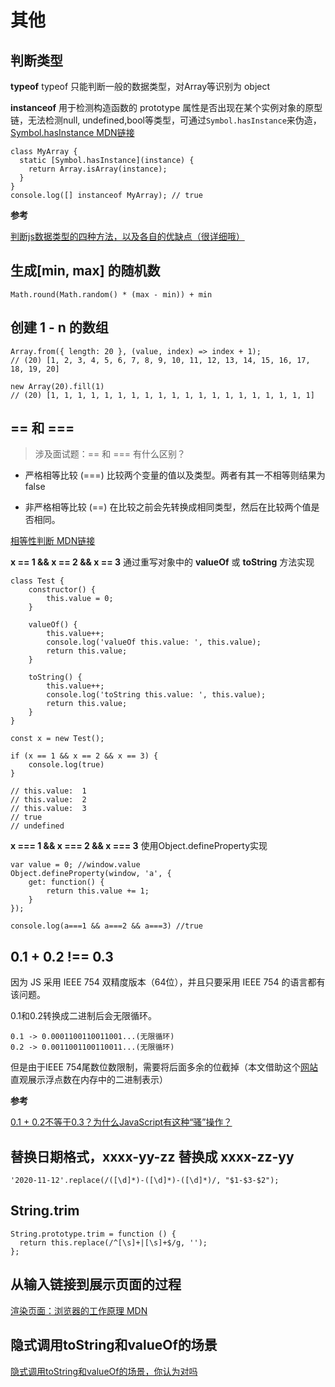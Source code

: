 # 其他
## 判断类型
**typeof**
typeof 只能判断一般的数据类型，对Array等识别为 object

**instanceof**
用于检测构造函数的 prototype 属性是否出现在某个实例对象的原型链，无法检测null, undefined,bool等类型，可通过```Symbol.hasInstance```来伪造，[Symbol.hasInstance MDN链接](https://developer.mozilla.org/zh-CN/docs/Web/JavaScript/Reference/Global_Objects/Symbol/hasInstance)
```
class MyArray {  
  static [Symbol.hasInstance](instance) {
    return Array.isArray(instance);
  }
}
console.log([] instanceof MyArray); // true
```

**参考**

[判断js数据类型的四种方法，以及各自的优缺点（很详细哦）](https://blog.csdn.net/lhjuejiang/article/details/79623973)

## 生成[min, max] 的随机数
```
Math.round(Math.random() * (max - min)) + min
```

## 创建 1 - n 的数组
```
Array.from({ length: 20 }, (value, index) => index + 1);
// (20) [1, 2, 3, 4, 5, 6, 7, 8, 9, 10, 11, 12, 13, 14, 15, 16, 17, 18, 19, 20]

new Array(20).fill(1)
// (20) [1, 1, 1, 1, 1, 1, 1, 1, 1, 1, 1, 1, 1, 1, 1, 1, 1, 1, 1, 1]
```
## == 和 ===
> 涉及面试题：== 和 === 有什么区别？

- 严格相等比较 (===)
    比较两个变量的值以及类型。两者有其一不相等则结果为false

- 非严格相等比较 (==)
    在比较之前会先转换成相同类型，然后在比较两个值是否相同。

[相等性判断 MDN链接](https://developer.mozilla.org/zh-CN/docs/Web/JavaScript/Equality_comparisons_and_sameness)

**x == 1 && x == 2 && x == 3**
通过重写对象中的 **valueOf** 或 **toString** 方法实现

```
class Test {
    constructor() {
        this.value = 0;
    }

    valueOf() {
        this.value++;
        console.log('valueOf this.value: ', this.value);
        return this.value;
    }

    toString() {
        this.value++;
        console.log('toString this.value: ', this.value);
        return this.value;
    }
}

const x = new Test();

if (x == 1 && x == 2 && x == 3) {
    console.log(true)
}

// this.value:  1
// this.value:  2
// this.value:  3
// true
// undefined
```
**x === 1 && x === 2 && x === 3**
使用Object.defineProperty实现

```
var value = 0; //window.value
Object.defineProperty(window, 'a', {
    get: function() {
        return this.value += 1;
    }
});

console.log(a===1 && a===2 && a===3) //true
```


## 0.1 + 0.2 !== 0.3
因为 JS 采用 IEEE 754 双精度版本（64位），并且只要采用 IEEE 754 的语言都有该问题。

0.1和0.2转换成二进制后会无限循环。
 ```
 0.1 -> 0.0001100110011001...(无限循环)
0.2 -> 0.0011001100110011...(无限循环)
```
但是由于IEEE 754尾数位数限制，需要将后面多余的位截掉（本文借助这个[网站](https://babbage.cs.qc.cuny.edu/IEEE-754.old/Decimal.html)直观展示浮点数在内存中的二进制表示）

**参考**

[0.1 + 0.2不等于0.3？为什么JavaScript有这种“骚”操作？](https://juejin.im/post/6844903680362151950)

## 替换日期格式，xxxx-yy-zz 替换成 xxxx-zz-yy
```
'2020-11-12'.replace(/([\d]*)-([\d]*)-([\d]*)/, "$1-$3-$2");
```
## String.trim
```
String.prototype.trim = function () {
  return this.replace(/^[\s]+|[\s]+$/g, '');
};
```

## 从输入链接到展示页面的过程
[渲染页面：浏览器的工作原理 MDN](https://developer.mozilla.org/zh-CN/docs/Web/Performance/%E6%B5%8F%E8%A7%88%E5%99%A8%E6%B8%B2%E6%9F%93%E9%A1%B5%E9%9D%A2%E7%9A%84%E5%B7%A5%E4%BD%9C%E5%8E%9F%E7%90%86)

## 隐式调用toString和valueOf的场景
[隐式调用toString和valueOf的场景，你认为对吗](https://juejin.cn/post/7041487859441729550)
